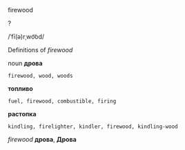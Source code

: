 firewood

?

/ˈfī(ə)rˌwo͝od/

Definitions of _firewood_

noun
**дрова**

    firewood, wood, woods
**топливо**

    fuel, firewood, combustible, firing
**растопка**

    kindling, firelighter, kindler, firewood, kindling-wood

_firewood_
**дрова**, **Дрова**